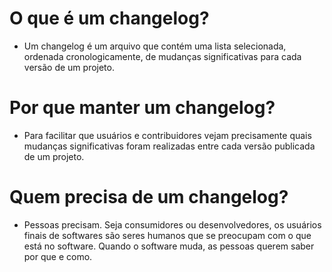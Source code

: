 # O que é um changelog?
- Um changelog é um arquivo que contém uma lista selecionada, ordenada cronologicamente, de mudanças significativas para cada versão de um projeto.

# Por que manter um changelog?
- Para facilitar que usuários e contribuidores vejam precisamente quais mudanças significativas foram realizadas entre cada versão publicada de um projeto.

# Quem precisa de um changelog?
- Pessoas precisam. Seja consumidores ou desenvolvedores, os usuários finais de softwares são seres humanos que se preocupam com o que está no software. Quando o software muda, as pessoas querem saber por que e como.
